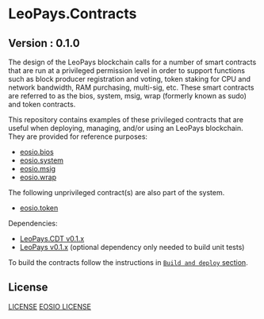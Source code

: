 # LeoPays.Contracts

## Version : 0.1.0

The design of the LeoPays blockchain calls for a number of smart contracts that are run at a privileged permission level in order to support functions such as block producer registration and voting, token staking for CPU and network bandwidth, RAM purchasing, multi-sig, etc.  These smart contracts are referred to as the bios, system, msig, wrap (formerly known as sudo) and token contracts.

This repository contains examples of these privileged contracts that are useful when deploying, managing, and/or using an LeoPays blockchain.  They are provided for reference purposes:

   * [eosio.bios](./contracts/eosio.bios)
   * [eosio.system](./contracts/eosio.system)
   * [eosio.msig](./contracts/eosio.msig)
   * [eosio.wrap](./contracts/eosio.wrap)

The following unprivileged contract(s) are also part of the system.
   * [eosio.token](./contracts/eosio.token)

Dependencies:
* [LeoPays.CDT v0.1.x](https://github.com/leopays-core/leopays.cdt/releases/tag/v0.1.0)
* [LeoPays v0.1.x](https://github.com/leopays-core/leopays/releases/tag/v0.1.0) (optional dependency only needed to build unit tests)

To build the contracts follow the instructions in [`Build and deploy` section](./docs/02_build-and-deploy.md).

## License
[LICENSE](./LICENSE)
[EOSIO LICENSE](./eosio.contracts.license)
